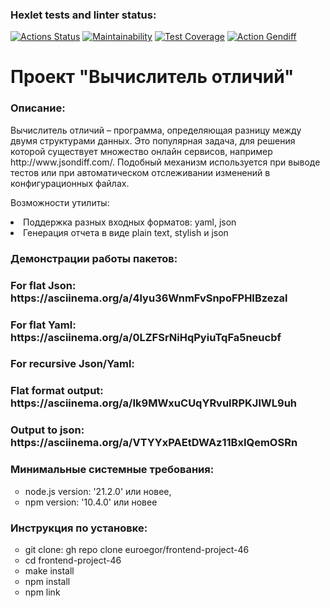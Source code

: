 ### Hexlet tests and linter status:
[![Actions Status](https://github.com/euroegor/frontend-project-46/actions/workflows/hexlet-check.yml/badge.svg)](https://github.com/euroegor/frontend-project-46/actions)
[![Maintainability](https://api.codeclimate.com/v1/badges/f4f21035e66ca5ecc0b4/maintainability)](https://codeclimate.com/github/euroegor/frontend-project-46/maintainability)
[![Test Coverage](https://api.codeclimate.com/v1/badges/f4f21035e66ca5ecc0b4/test_coverage)](https://codeclimate.com/github/euroegor/frontend-project-46/test_coverage)
[![Action Gendiff](https://github.com/euroegor/frontend-project-46/actions/workflows/gendiff-check.yml/badge.svg)](https://github.com/euroegor/frontend-project-46/actions)

<h1>Проект "Вычислитель отличий"</h1>
<h3>Описание:</h3>
<p>Вычислитель отличий – программа, определяющая разницу между двумя структурами данных. Это популярная задача, для решения которой существует множество онлайн сервисов, например http://www.jsondiff.com/. Подобный механизм используется при выводе тестов или при автоматическом отслеживании изменений в конфигурационных файлах.</p>
<p>Возможности утилиты:</p>
<li>Поддержка разных входных форматов: yaml, json</li>
<li>Генерация отчета в виде plain text, stylish и json</li>
<h3>Демонстрации работы пакетов:</h3>
<h3>For flat Json: https://asciinema.org/a/4lyu36WnmFvSnpoFPHIBzezal</h3>
<h3>For flat Yaml: https://asciinema.org/a/0LZFSrNiHqPyiuTqFa5neucbf</h3>
<h3>For recursive Json/Yaml:</h3>
<h3>Flat format output: https://asciinema.org/a/Ik9MWxuCUqYRvuIRPKJlWL9uh</h3>
<h3>Output to json: https://asciinema.org/a/VTYYxPAEtDWAz11BxIQemOSRn</h3>
<h3>Минимальные системные требования:</h3>
<ul type="circle">
<li>node.js version: '21.2.0' или новее,</li>
<li>npm version: '10.4.0' или новее</li>
</ul>
<h3>Инструкция по установке:</h3>
<ul type="circle">
<li>git clone: gh repo clone euroegor/frontend-project-46</li>
<li>cd frontend-project-46</li>
<li>make install</li>
<li>npm install</li>
<li>npm link</li>
</ul>